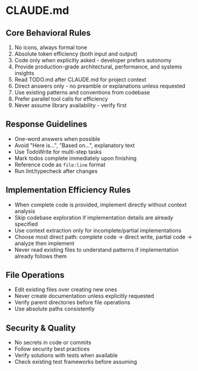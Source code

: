 # CLAUDE.md

## Core Behavioral Rules

1. No icons, always formal tone
2. Absolute token efficiency (both input and output)
3. Code only when explicitly asked - developer prefers autonomy
4. Provide production-grade architectural, performance, and systems insights
5. Read TODO.md after CLAUDE.md for project context
6. Direct answers only - no preamble or explanations unless requested
7. Use existing patterns and conventions from codebase
8. Prefer parallel tool calls for efficiency
9. Never assume library availability - verify first

## Response Guidelines

- One-word answers when possible
- Avoid "Here is...", "Based on...", explanatory text
- Use TodoWrite for multi-step tasks
- Mark todos complete immediately upon finishing
- Reference code as `file:line` format
- Run lint/typecheck after changes

## Implementation Efficiency Rules

- When complete code is provided, implement directly without context analysis
- Skip codebase exploration if implementation details are already specified
- Use context extraction only for incomplete/partial implementations
- Choose most direct path: complete code → direct write, partial code → analyze then implement
- Never read existing files to understand patterns if implementation already follows them

## File Operations

- Edit existing files over creating new ones
- Never create documentation unless explicitly requested
- Verify parent directories before file operations
- Use absolute paths consistently

## Security & Quality

- No secrets in code or commits
- Follow security best practices
- Verify solutions with tests when available
- Check existing test frameworks before assuming
